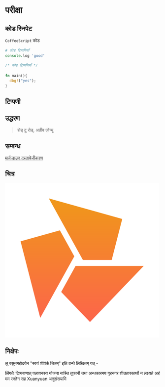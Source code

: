[Markdown वैश्विक टिप्पणियाँ]:#

# परीक्षा

## कोड स्निपेट

`CoffeeScript` कोड

```coffee
# कोड टिप्पणियाँ
console.log 'good'


```

```rust
/* कोड टिप्पणियाँ */

fn main(){
  dbg!("yes");
}
```

## टिप्पणी

<!-- HTML 注释 --> 

<!-- 多行注释 --> 

## उद्धरण

> रोड् टु रोड्, अतीव एवेन्यू

## सम्बन्ध

[मार्कडाउन दस्तावेजीकरण](https://github.com/xxai-art/xxai-art-md)

## चित्र

![xxAI.कला ब्राण्ड पहचान](https://raw.githubusercontent.com/xxai-art/web/main/file/svg/logo.svg)

## निक्षेपः

लु क्सुनमहोदयेन "स्वयं शीर्षकं चित्रम्" इति ग्रन्थे लिखितम् यत् -

  लिंगतैः दिव्यबाणात् पलायनस्य योजना नास्ति
  तूफानी तथा अन्धकारमय गृहनगर
  शीततारकार्थो न लक्ष्यते
  अहं मम रक्तेन सह Xuanyuan अनुशंसयामि
